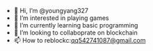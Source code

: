 - 👋 Hi, I’m @youngyang327
- 👀 I’m interested in playing games
- 🌱 I’m currently learning basic programming
- 💞️ I’m looking to collaboprate on blockchain
- 📫 How to reblockc:qq542741087@gmail.com

<!---
youngyang327/youngyang327 is a ✨ special ✨ repository because its `README.md` (this file) appears on your GitHub profile.
You can click the Preview link to take a look at your changes.
--->
